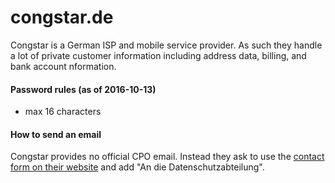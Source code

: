 # congstar.de

Congstar is a German ISP and mobile service provider. As such they handle a lot of private customer information including address data, billing, and bank account nformation.

#### Password rules (as of 2016-10-13)
* max 16 characters

#### How to send an email
Congstar provides no official CPO email. Instead they ask to use the [contact form on their website](https://www.congstar.de/hilfe-service/kontakt/kontaktformular/) and add "An die Datenschutzabteilung".
